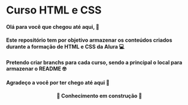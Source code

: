 # Curso HTML e CSS
<h4 align = 'left'> Olá para você que chegou até aqui, 🤘
<h4 align = 'left'> Este repositório tem por objetivo armazenar os conteúdos criados durante a formação de HTML e CSS da Alura 💻
<h4 align = 'left'> Pretendo criar branchs para cada curso, sendo a principal o local para armazenar o README 🤓

  
<h4 align = 'left'> Agradeço a você por ter chego até aqui 🦾
<h4 align = 'center'> 🚧 Conhecimento em construção 🚧
